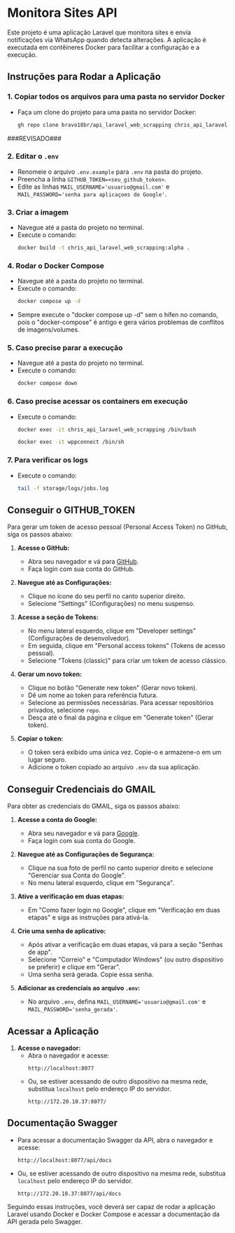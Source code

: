 # Monitora Sites API

Este projeto é uma aplicação Laravel que monitora sites e envia notificações via WhatsApp quando detecta alterações. A aplicação é executada em contêineres Docker para facilitar a configuração e a execução.

## Instruções para Rodar a Aplicação

### 1. Copiar todos os arquivos para uma pasta no servidor Docker
- Faça um clone do projeto para uma pasta no servidor Docker:
  ```sh
  gh repo clone bravo18br/api_laravel_web_scrapping chris_api_laravel_web_scrapping
  ```


###REVISADO###




### 2. Editar o `.env`
- Renomeie o arquivo `.env.example` para `.env` na pasta do projeto.
- Preencha a linha `GITHUB_TOKEN=<seu_github_token>`.
- Edite as linhas `MAIL_USERNAME='usuario@gmail.com'` e `MAIL_PASSWORD='senha para aplicaçoes do Google'`.

### 3. Criar a imagem
- Navegue até a pasta do projeto no terminal.
- Execute o comando:
  ```sh
  docker build -t chris_api_laravel_web_scrapping:alpha .
  ```

### 4. Rodar o Docker Compose
- Navegue até a pasta do projeto no terminal.
- Execute o comando:
  ```sh
  docker compose up -d
  ```
- Sempre execute o "docker compose up -d" sem o hífen no comando, pois o "docker-compose" é antigo e gera vários problemas de conflitos de imagens/volumes.

### 5. Caso precise parar a execução
- Navegue até a pasta do projeto no terminal.
- Execute o comando:
  ```sh
  docker compose down
  ```

### 6. Caso precise acessar os containers em execução
- Execute o comando:
  ```sh
  docker exec -it chris_api_laravel_web_scrapping /bin/bash
  ```
  ```sh
  docker exec -it wppconnect /bin/sh
  ```

### 7. Para verificar os logs
- Execute o comando:
  ```sh
  tail -f storage/logs/jobs.log
  ```

## Conseguir o GITHUB_TOKEN

Para gerar um token de acesso pessoal (Personal Access Token) no GitHub, siga os passos abaixo:

1. **Acesse o GitHub:**
   - Abra seu navegador e vá para [GitHub](https://github.com).
   - Faça login com sua conta do GitHub.

2. **Navegue até as Configurações:**
   - Clique no ícone do seu perfil no canto superior direito.
   - Selecione "Settings" (Configurações) no menu suspenso.

3. **Acesse a seção de Tokens:**
   - No menu lateral esquerdo, clique em "Developer settings" (Configurações de desenvolvedor).
   - Em seguida, clique em "Personal access tokens" (Tokens de acesso pessoal).
   - Selecione "Tokens (classic)" para criar um token de acesso clássico.

4. **Gerar um novo token:**
   - Clique no botão "Generate new token" (Gerar novo token).
   - Dê um nome ao token para referência futura.
   - Selecione as permissões necessárias. Para acessar repositórios privados, selecione `repo`.
   - Desça até o final da página e clique em "Generate token" (Gerar token).

5. **Copiar o token:**
   - O token será exibido uma única vez. Copie-o e armazene-o em um lugar seguro.
   - Adicione o token copiado ao arquivo `.env` da sua aplicação.

## Conseguir Credenciais do GMAIL

Para obter as credenciais do GMAIL, siga os passos abaixo:

1. **Acesse a conta do Google:**
   - Abra seu navegador e vá para [Google](https://accounts.google.com).
   - Faça login com sua conta do Google.

2. **Navegue até as Configurações de Segurança:**
   - Clique na sua foto de perfil no canto superior direito e selecione "Gerenciar sua Conta do Google".
   - No menu lateral esquerdo, clique em "Segurança".

3. **Ative a verificação em duas etapas:**
   - Em "Como fazer login no Google", clique em "Verificação em duas etapas" e siga as instruções para ativá-la.

4. **Crie uma senha de aplicativo:**
   - Após ativar a verificação em duas etapas, vá para a seção "Senhas de app".
   - Selecione "Correio" e "Computador Windows" (ou outro dispositivo se preferir) e clique em "Gerar".
   - Uma senha será gerada. Copie essa senha.

5. **Adicionar as credenciais ao arquivo `.env`:**
   - No arquivo `.env`, defina `MAIL_USERNAME='usuario@gmail.com'` e `MAIL_PASSWORD='senha_gerada'`.

## Acessar a Aplicação

1. **Acesse o navegador:**
   - Abra o navegador e acesse:
     ```plaintext
     http://localhost:8077
     ```
   - Ou, se estiver acessando de outro dispositivo na mesma rede, substitua `localhost` pelo endereço IP do servidor.
     ```plaintext
     http://172.20.10.37:8077/
     ```

## Documentação Swagger

   - Para acessar a documentação Swagger da API, abra o navegador e acesse:
      ```plaintext
      http://localhost:8077/api/docs
      ```
   - Ou, se estiver acessando de outro dispositivo na mesma rede, substitua `localhost` pelo endereço IP do servidor.
      ```plaintext
      http://172.20.10.37:8077/api/docs
      ```

Seguindo essas instruções, você deverá ser capaz de rodar a aplicação Laravel usando Docker e Docker Compose e acessar a documentação da API gerada pelo Swagger.
```